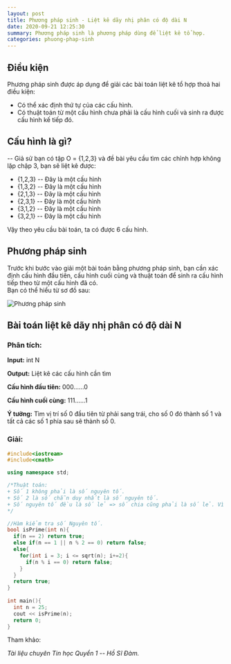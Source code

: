 ```yaml
---
layout: post
title: Phương pháp sinh - Liệt kê dãy nhị phân có độ dài N
date: 2020-09-21 12:25:30
summary: Phương pháp sinh là phương pháp dùng để liệt kê tổ hợp.
categories: phuong-phap-sinh
---
```


## Điều kiện
Phương pháp sinh được áp dụng để giải các bài toán liệt kê tổ hợp thoả hai điều kiện:
-   Có thể xác định thứ tự của các cấu hình.
-   Có thuật toán từ một cấu hình chưa phải là cấu hình cuối và sinh ra được cấu hình kế tiếp đó.

## Cấu hình là gì?

-- Giả sử bạn có tập O = {1,2,3} và đề bài yêu cầu tìm các chỉnh hợp không lặp chập 3, bạn sẽ liệt kê được:

-   {1,2,3} -- Đây là một cấu hình
-   {1,3,2} -- Đây là một cấu hình
-   {2,1,3} -- Đây là một cấu hình
-   {2,3,1} -- Đây là một cấu hình
-   {3,1,2} -- Đây là một cấu hình
-   {3,2,1} -- Đây là một cấu hình

Vậy theo yêu cầu bài toán, ta có được 6 cấu hình.

## Phương pháp sinh

Trước khi bước vào giải một bài toán bằng phương pháp sinh, bạn cần xác định cấu hình đầu tiên, cấu hình cuối cùng và thuật toán để sinh ra cấu hình tiếp theo từ một cấu hình đã có.\
Bạn có thể hiểu từ sơ đồ sau:

![Phương pháp sinh](https://1.bp.blogspot.com/-WGMcXNM0Mv0/X2hzKkhH8LI/AAAAAAAAAtg/0_K9fEi79dobToJVDY7wvrrZhlUq_gW0wCPcBGAYYCw/s338/phuong_phap_sinh_lvd.png "Phương pháp sinh")

## Bài toán liệt kê dãy nhị phân có độ dài N

### Phân tích:

**Input:** int N

**Output:** Liệt kê các cấu hình cần tìm

**Cấu hình đầu tiên:** 000......0

**Cấu hình cuối cùng:** 111......1

**Ý tưởng:** Tìm vị trí số 0 đầu tiên từ phải sang trái, cho số 0 đó thành số 1 và tất cả các số 1 phía sau sẽ thành số 0.

### Giải:

```cpp
#include<iostream>
#include<cmath>

using namespace std;

/*Thuật toán:
+ Số 1 không phải là số nguyên tố.
+ Số 2 là số chẵn duy nhất là số nguyên tố.
+ Số nguyên tố đều là số lẻ => số chia cũng phải là số lẻ. Vì số lẻ không thể chia hết cho số chẵn được.
*/

//Hàm kiểm tra số Nguyên tố.
bool isPrime(int n){
  if(n == 2) return true;
  else if(n == 1 || n % 2 == 0) return false;
  else{
    for(int i = 3; i <= sqrt(n); i+=2){
      if(n % i == 0) return false;
    }
  }
  return true;
}
 
int main(){
  int n = 25;
  cout << isPrime(n);
  return 0;
}
```

Tham khảo:

*Tài liệu chuyên Tin học Quyển 1 -- Hồ Sĩ Đàm.*